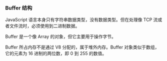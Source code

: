 ### Buffer 结构

JavaScript 语言本身只有字符串数据类型，没有数据类型。但在处理像 TCP 流或者文件流时，必须使用到二进制数据。

Buffer 是一个像 Array 的对象，但它主要用于操作字节。

Buffer 所占内存不是通过 V8 分配的，属于堆外内存。Buffer 对象类似于数组，它的元素为 16 进制的两位数，即 0 到 255 的数值。
